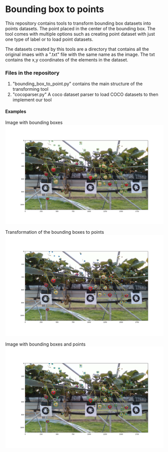 # Bounding box to points

This repository contains tools to transform bounding box datasets into points datasets. The point placed in the center of the bounding box. The tool comes with multiple options such as creating point dataset with just one type of label or to load point datasets. 

The datasets created by this tools are a directory that contains all the original imaes with a ".txt" file with the same name as the image. The txt contains the x,y coordinates of the elements in the dataset.

### Files in the repository

1. "bounding_box_to_point.py" contains the main structure of the transforming tool
2. "cocoparser.py" A coco dataset parser to load COCO datasets to then implement our tool

#### Examples
Image with bounding boxes
![Box_image](/images/bb.png)

Transformation of the bounding boxes to points
![Point_image](/images/pd.png)

Image with bounding boxes and points
![Box_point_image](/images/bb_pd.png)
